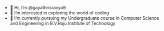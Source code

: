 - 👋 Hi, I’m @gayathrisravya9
- 👀 I’m interested in exploring the world of coding
- 🌱 I’m currently pursuing my Undergraduate course in Computer Science and Engineering in B.V.Raju Institute of Technology 


<!---
gayathrisravya9/gayathrisravya9 is a ✨ special ✨ repository because its `README.md` (this file) appears on your GitHub profile.
You can click the Preview link to take a look at your changes.
--->
